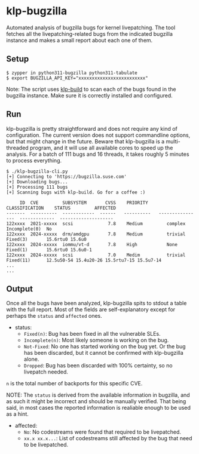 # klp-bugzilla
Automated analysis of bugzilla bugs for kernel livepatching. The tool fetches all the livepatching-related bugs from the indicated bugzilla instance and makes a small report about each one of them.
## Setup
```
$ zypper in python311-bugzilla python311-tabulate
$ export BUGZILLA_API_KEY="xxxxxxxxxxxxxxxxxxxxxxxxx"
```
Note: The script uses [klp-build](https://github.com/SUSE/klp-build) to scan each of the bugs found in the bugzilla instance.
Make sure it is correctly installed and configured.
## Run
klp-bugzilla is pretty straightforward and does not require any kind of configuration. 
The current version does not support commandline options, but that might change in the future.
Beware that klp-bugzilla is a multi-threaded program, and it will use all available cores to
speed up the analysis. For a batch of 111 bugs and 16 threads, it takes roughly 5 minutes to
process everything.
```
$ ./klp-bugzilla-cli.py
[+] Connecting to 'https://bugzilla.suse.com'
[+] Downloading bugs...
[+] Processing 111 bugs
[+] Scanning bugs with klp-build. Go for a coffee :)

     ID  CVE         SUBSYSTEM       CVSS    PRIORITY      CLASSIFICATION    STATUS         AFFECTED
-------  ----------  ------------  ------   ----------   ----------------  -------------  --------------------
122xxxx  2021-xxxxx  scsi             7.8    Medium         complex          Incomplete(0)  No
122xxxx  2024-xxxxx  drm/amdgpu       7.8    Medium         trivial          Fixed(3)       15.6rtu0 15.6u0
122xxxx  2024-xxxxx  iommu/vt-d       7.8    High           None             Fixed(1)       15.6rtu0 15.6u0-1
122xxxx  2024-xxxxx  scsi             7.0    Medim          trivial          Fixed(11)      12.5u50-54 15.4u20-26 15.5rtu7-15 15.5u7-14
...
...
```
## Output
Once all the bugs have been analyzed, klp-bugzilla spits to stdout a table
with the full report. Most of the fields are self-explanatory except for perhaps
the `status` and `affected` ones. 
* status:
  * `Fixed(n)`: Bug has been fixed in all the vulnerable SLEs.
  * `Incomplete(n)`: Most likely someone is working on the bug.
  * `Not-Fixed`: No one has started working on the bug yet. Or the bug has been discarded,
                 but it cannot be confirmed with klp-bugzilla alone.
  * `Dropped`: Bug has been discarded with 100% certainty, so no livepatch needed.

`n` is the total number of backports for this specific CVE.

NOTE: The `status` is derived from the available information in bugzilla, and as such
it might be incorrect and should be manually verified. That being said, in most cases
the reported information is realiable enough to be used as a hint.

* affected:
    * `No`: No codestreams were found that required to be livepatched.
    * `xx.x xx.x...`: List of codestreams still affected by the bug that need to be livepatched.
